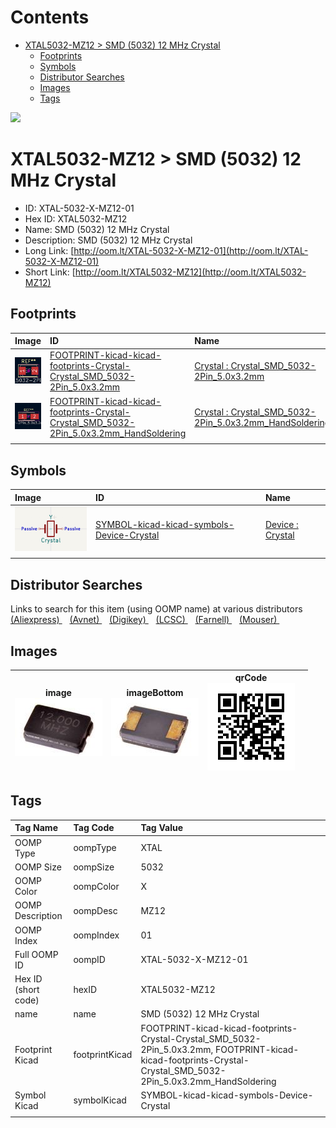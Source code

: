 



Contents
========

* [XTAL5032-MZ12 > SMD (5032) 12 MHz Crystal](#xtal5032-mz12--smd-5032-12-mhz-crystal)
	* [Footprints](#footprints)
	* [Symbols](#symbols)
	* [Distributor Searches](#distributor-searches)
	* [Images](#images)
	* [Tags](#tags)
  
![][im]
# XTAL5032-MZ12 > SMD (5032) 12 MHz Crystal

- ID: XTAL-5032-X-MZ12-01
- Hex ID: XTAL5032-MZ12
- Name: SMD (5032) 12 MHz Crystal
- Description: SMD (5032) 12 MHz Crystal
- Long Link: [http://oom.lt/XTAL-5032-X-MZ12-01](http://oom.lt/XTAL-5032-X-MZ12-01)
- Short Link: [http://oom.lt/XTAL5032-MZ12](http://oom.lt/XTAL5032-MZ12)

## Footprints
  

|Image|ID|Name|
| :--- | :--- | :--- |
|[![](https://raw.githubusercontent.com/oomlout/oomlout_OOMP_eda_V2/main/FOOTPRINT/kicad/kicad-footprints/Crystal/Crystal_SMD_5032-2Pin_5.0x3.2mm/image_140.png)](https://github.com/oomlout/oomlout_OOMP_eda_V2/tree/main/FOOTPRINT/kicad/kicad-footprints/Crystal/Crystal_SMD_5032-2Pin_5.0x3.2mm/)|[FOOTPRINT-kicad-kicad-footprints-Crystal-Crystal_SMD_5032-2Pin_5.0x3.2mm](https://github.com/oomlout/oomlout_OOMP_eda_V2/tree/main/FOOTPRINT/kicad/kicad-footprints/Crystal/Crystal_SMD_5032-2Pin_5.0x3.2mm/)|[Crystal : Crystal_SMD_5032-2Pin_5.0x3.2mm](https://github.com/oomlout/oomlout_OOMP_eda_V2/tree/main/FOOTPRINT/kicad/kicad-footprints/Crystal/Crystal_SMD_5032-2Pin_5.0x3.2mm/)|
|[![](https://raw.githubusercontent.com/oomlout/oomlout_OOMP_eda_V2/main/FOOTPRINT/kicad/kicad-footprints/Crystal/Crystal_SMD_5032-2Pin_5.0x3.2mm_HandSoldering/image_140.png)](https://github.com/oomlout/oomlout_OOMP_eda_V2/tree/main/FOOTPRINT/kicad/kicad-footprints/Crystal/Crystal_SMD_5032-2Pin_5.0x3.2mm_HandSoldering/)|[FOOTPRINT-kicad-kicad-footprints-Crystal-Crystal_SMD_5032-2Pin_5.0x3.2mm_HandSoldering](https://github.com/oomlout/oomlout_OOMP_eda_V2/tree/main/FOOTPRINT/kicad/kicad-footprints/Crystal/Crystal_SMD_5032-2Pin_5.0x3.2mm_HandSoldering/)|[Crystal : Crystal_SMD_5032-2Pin_5.0x3.2mm_HandSoldering](https://github.com/oomlout/oomlout_OOMP_eda_V2/tree/main/FOOTPRINT/kicad/kicad-footprints/Crystal/Crystal_SMD_5032-2Pin_5.0x3.2mm_HandSoldering/)|
||||

## Symbols
  

|Image|ID|Name|
| :--- | :--- | :--- |
|[![](https://raw.githubusercontent.com/oomlout/oomlout_OOMP_eda_V2/main/SYMBOL/kicad/kicad-symbols/Device/Crystal/image_140.png)](https://github.com/oomlout/oomlout_OOMP_eda_V2/tree/main/SYMBOL/kicad/kicad-symbols/Device/Crystal/)|[SYMBOL-kicad-kicad-symbols-Device-Crystal](https://github.com/oomlout/oomlout_OOMP_eda_V2/tree/main/SYMBOL/kicad/kicad-symbols/Device/Crystal/)|[Device : Crystal](https://github.com/oomlout/oomlout_OOMP_eda_V2/tree/main/SYMBOL/kicad/kicad-symbols/Device/Crystal/)|
||||

## Distributor Searches
  
Links to search for this item (using OOMP name) at various distributors  
[(Aliexpress) ](https://www.aliexpress.com/wholesale?SearchText=1117SMD+5032+12+MHz+Crystal)&nbsp;&nbsp;&nbsp;[(Avnet) ](https://www.avnet.com/shop/us/search/SMD+5032+12+MHz+Crystal)&nbsp;&nbsp;&nbsp;[(Digikey) ](https://www.digikey.co.uk/en/products/result?s=SMD+5032+12+MHz+Crystal)&nbsp;&nbsp;&nbsp;[(LCSC) ](https://www.lcsc.com/search?q=SMD+5032+12+MHz+Crystal)&nbsp;&nbsp;&nbsp;[(Farnell) ](https://uk.farnell.com/search?st=SMD+5032+12+MHz+Crystal)&nbsp;&nbsp;&nbsp;[(Mouser) ](https://www.mouser.com/c/?q=SMD+5032+12+MHz+Crystal)&nbsp;&nbsp;&nbsp;
## Images
  

|image<br>[![](https://raw.githubusercontent.com/oomlout/oomlout_OOMP_parts_V2/main/XTAL/5032/X/MZ12/01/image_140.jpg)](https://github.com/oomlout/oomlout_OOMP_parts_V2/tree/main/XTAL/5032/X/MZ12/01/image.jpg)|imageBottom<br>[![](https://raw.githubusercontent.com/oomlout/oomlout_OOMP_parts_V2/main/XTAL/5032/X/MZ12/01/image_BOTTOM_140.jpg)](https://github.com/oomlout/oomlout_OOMP_parts_V2/tree/main/XTAL/5032/X/MZ12/01/image_BOTTOM.jpg)|qrCode<br>[![](https://raw.githubusercontent.com/oomlout/oomlout_OOMP_parts_V2/main/XTAL/5032/X/MZ12/01/qrCode_140.png)](https://github.com/oomlout/oomlout_OOMP_parts_V2/tree/main/XTAL/5032/X/MZ12/01/qrCode.png)||
| :---: | :---: | :---: | :---: |

## Tags
  

|Tag Name|Tag Code|Tag Value|
| :--- | :--- | :--- |
|OOMP Type|oompType|XTAL|
|OOMP Size|oompSize|5032|
|OOMP Color|oompColor|X|
|OOMP Description|oompDesc|MZ12|
|OOMP Index|oompIndex|01|
|Full OOMP ID|oompID|XTAL-5032-X-MZ12-01|
|Hex ID (short code)|hexID|XTAL5032-MZ12|
|name|name|SMD (5032) 12 MHz Crystal|
|Footprint Kicad|footprintKicad|FOOTPRINT-kicad-kicad-footprints-Crystal-Crystal_SMD_5032-2Pin_5.0x3.2mm, FOOTPRINT-kicad-kicad-footprints-Crystal-Crystal_SMD_5032-2Pin_5.0x3.2mm_HandSoldering|
|Symbol Kicad|symbolKicad|SYMBOL-kicad-kicad-symbols-Device-Crystal|
||||



[im]: image_450.jpg
